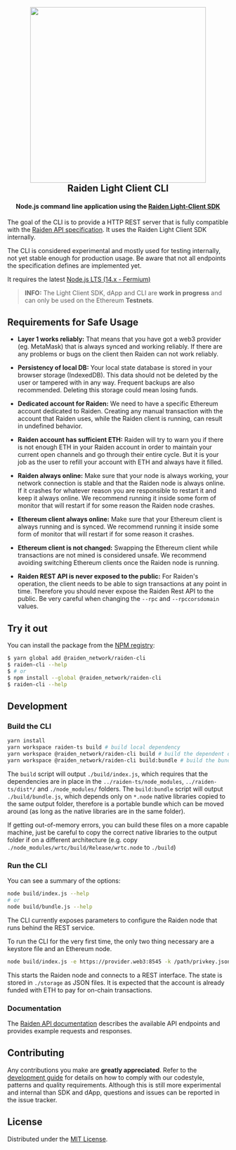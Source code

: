 <!-- PROJECT SHIELDS -->

<h2 align="center">
  <br/>
  <a href='https://raiden.network/'><img
      width='400px'
      alt=''
      src="https://user-images.githubusercontent.com/35398162/54018436-ee3f6300-4188-11e9-9b4e-0666c44cda53.png" /></a>
  <br/>
  Raiden Light Client CLI
  <br/>
</h2>

<h4 align="center">
  Node.js command line application using the <a href="https://github.com/raiden-network/light-client/tree/master/raiden-ts">Raiden Light-Client SDK</a>
</h4>

The goal of the CLI is to provide a HTTP REST server that is fully compatible with the [Raiden API specification](https://raiden-network.readthedocs.io/en/latest/rest_api.html). It uses the Raiden Light Client SDK internally.

The CLI is considered experimental and mostly used for testing internally, not yet stable enough for production usage. Be aware that not all endpoints the specification defines are implemented yet.

It requires the latest [Node.js LTS (14.x - Fermium)](https://github.com/nodejs/Release)

> **INFO:** The Light Client SDK, dApp and CLI are **work in progress** and can only be used on the Ethereum **Testnets**.

## Requirements for Safe Usage

- **Layer 1 works reliably:** That means that you have got a web3 provider (eg. MetaMask) that is always synced and working reliably. If there are any problems or bugs on the client then Raiden can not work reliably.

- **Persistency of local DB:** Your local state database is stored in your browser storage (IndexedDB). This data should not be deleted by the user or tampered with in any way. Frequent backups are also recommended. Deleting this storage could mean losing funds.

- **Dedicated account for Raiden:** We need to have a specific Ethereum account dedicated to Raiden. Creating any manual transaction with the account that Raiden uses, while the Raiden client is running, can result in undefined behavior.

- **Raiden account has sufficient ETH:** Raiden will try to warn you if there is not enough ETH in your Raiden account in order to maintain your current open channels and go through their entire cycle. But it is your job as the user to refill your account with ETH and always have it filled.

- **Raiden always online:** Make sure that your node is always working, your network connection is stable and that the Raiden node is always online. If it crashes for whatever reason you are responsible to restart it and keep it always online. We recommend running it inside some form of monitor that will restart if for some reason the Raiden node crashes.

- **Ethereum client always online:** Make sure that your Ethereum client is always running and is synced. We recommend running it inside some form of monitor that will restart if for some reason it crashes.

- **Ethereum client is not changed:** Swapping the Ethereum client while transactions are not mined is considered unsafe. We recommend avoiding switching Ethereum clients once the Raiden node is running.

- **Raiden REST API is never exposed to the public:** For Raiden's operation, the client needs to be able to sign transactions at any point in time. Therefore you should never expose the Raiden Rest API to the public. Be very careful when changing the `--rpc` and `--rpccorsdomain` values.

## Try it out

You can install the package from the [NPM registry](https://www.npmjs.com/):

```sh
$ yarn global add @raiden_network/raiden-cli
$ raiden-cli --help
$ # or
$ npm install --global @raiden_network/raiden-cli
$ raiden-cli --help
```

## Development

### Build the CLI

```sh
yarn install
yarn workspace raiden-ts build # build local dependency
yarn workspace @raiden_network/raiden-cli build # build the dependent output
yarn workspace @raiden_network/raiden-cli build:bundle # build the bundled output
```

The `build` script will output `./build/index.js`, which requires that the dependencies are in place in the `../raiden-ts/node_modules`, `../raiden-ts/dist*/` and `./node_modules/` folders.
The `build:bundle` script will output `./build/bundle.js`, which depends only on `*.node` native libraries copied to the same output folder, therefore is a portable bundle which can be moved around (as long as the native libraries are in the same folder).

If getting out-of-memory errors, you can build these files on a more capable machine, just be careful to copy the correct native libraries to the output folder if on a different architecture (e.g. copy `./node_modules/wrtc/build/Release/wrtc.node` to `./build`)

### Run the CLI

You can see a summary of the options:
```sh
node build/index.js --help
# or
node build/bundle.js --help
```

The CLI currently exposes parameters to configure the Raiden node that runs behind the REST service.

To run the CLI for the very first time, the only two thing necessary are a keystore file and an Ethereum node.

```sh
node build/index.js -e https://provider.web3:8545 -k /path/privkey.json
```

This starts the Raiden node and connects to a REST interface. The state is stored in `./storage` as JSON files. It is expected that the account is already funded with ETH to pay for on-chain transactions.

### Documentation

The [Raiden API documentation](https://raiden-network.readthedocs.io/en/latest/rest_api.html) describes the available API endpoints and provides example requests and responses.

## Contributing

Any contributions you make are **greatly appreciated**. Refer to the
[development guide](./CONTRIBUTING.md) for details on how to comply with our
codestyle, patterns and quality requirements. Although this is still more
experimental and internal than SDK and dApp, questions and issues can be
reported in the issue tracker.

## License

Distributed under the [MIT License](../LICENSE).
